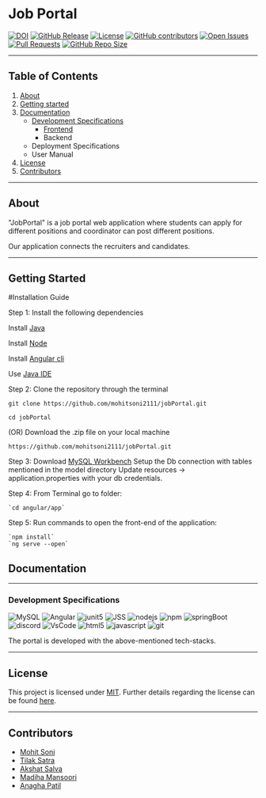 # Job Portal

[![DOI](https://zenodo.org/badge/545554067.svg)](https://zenodo.org/badge/latestdoi/545554067) 
[![GitHub Release](https://img.shields.io/github/release/mohitsoni2111/jobPortal.svg)](https://github.com/mohitsoni2111/jobPortal/releases)
<a href="https://github.com/mohitsoni2111/jobPortal/blob/main/LICENSE"><img 
alt="License" src="https://img.shields.io/github/license/mohitsoni2111/jobPortal"></a>
[![GitHub contributors](https://img.shields.io/github/contributors/mohitsoni2111/jobPortal)](https://github.com/mohitsoni2111/jobPortal/graphs/contributors)
[![Open Issues](https://img.shields.io/github/issues/mohitsoni2111/jobPortal)](https://github.com/mohitsoni2111/jobPortal/issues)
[![Pull Requests](https://img.shields.io/github/issues-pr/mohitsoni2111/jobPortal)](https://github.com/mohitsoni2111/jobPortal)
[![GitHub Repo Size](https://img.shields.io/github/repo-size/mohitsoni2111/jobPortal.svg)](https://img.shields.io/github/repo-size/mohitsoni2111/jobPortal.svg)


---

## Table of Contents

1. [About](#about)
2. [Getting started](#getting-started)
3. [Documentation](#documentation)
    - [Development Specifications](#development-specifications)
        - [Frontend](./angular)
        - Backend
    - Deployment Specifications
    - User Manual
4. [License](#license)
5. [Contributors](#contributors)

---

## About

"JobPortal" is a job portal web application where students can apply for different positions and coordinator can post different positions.

Our application connects the recruiters and candidates. 

---

## Getting Started

#Installation Guide

Step 1: 
Install the following dependencies

Install [Java](https://www.oracle.com/java/technologies/javase/javase8u211-later-archive-downloads.html) 

Install [Node](https://nodejs.org/en/download/)

Install [Angular cli](https://angular.io/cli)

Use [Java IDE](https://www.jetbrains.com/idea/)

Step 2: 
Clone the repository through the terminal

    git clone https://github.com/mohitsoni2111/jobPortal.git

    cd jobPortal

 (OR) Download the .zip file on your local machine
 
    https://github.com/mohitsoni2111/jobPortal.git

Step 3:
Download [MySQL Workbench](https://dev.mysql.com/downloads/workbench/)
Setup the Db connection with tables mentioned in the model directory
Update resources -> application.properties with your db credentials.

Step 4: 
From Terminal go to folder:

    `cd angular/app`

Step 5:
Run commands to open the front-end of the application:

    `npm install`
    `ng serve --open`

## Documentation

---

### Development Specifications

![MySQL](https://img.shields.io/badge/MySQL-005C84?style=for-the-badge&logo=mysql&logoColor=white)
![Angular](https://img.shields.io/badge/Angular-DD0031?style=for-the-badge&logo=angular&logoColor=white)
![junit5](https://img.shields.io/badge/Junit5-25A162?style=for-the-badge&logo=junit5&logoColor=white)
![JSS](https://img.shields.io/badge/JSS-F7DF1E?style=for-the-badge&logo=JSS&logoColor=white)
![nodejs](https://img.shields.io/badge/Node.js-339933?style=for-the-badge&logo=nodedotjs&logoColor=white)
![npm](https://img.shields.io/badge/npm-CB3837?style=for-the-badge&logo=npm&logoColor=white)
![springBoot](https://img.shields.io/badge/Spring_Boot-F2F4F9?style=for-the-badge&logo=spring-boot)
![discord](https://img.shields.io/badge/Discord-5865F2?style=for-the-badge&logo=discord&logoColor=white)
![VsCode](https://img.shields.io/badge/VSCode-0078D4?style=for-the-badge&logo=visual%20studio%20code&logoColor=white)
![html5](https://img.shields.io/badge/HTML5-E34F26?style=for-the-badge&logo=html5&logoColor=white)
![javascript](https://img.shields.io/badge/JavaScript-323330?style=for-the-badge&logo=javascript&logoColor=F7DF1E)
![git](https://img.shields.io/badge/GIT-E44C30?style=for-the-badge&logo=git&logoColor=white)

The portal is developed with the above-mentioned tech-stacks.

---

## License

This project is licensed under [MIT](https://mit-license.org/).
Further details regarding the license can be found [here](https://github.com/mohitsoni2111/jobPortal/blob/main/LICENSE).

---

## Contributors

- [Mohit Soni](https://github.com/mohitsoni2111)
- [Tilak Satra](https://github.com/tilaksatra)
- [Akshat Salva](https://github.com/akshat22)
- [Madiha Mansoori](https://github.com/madiha2001)
- [Anagha Patil](https://github.com/Anagha-2000)
